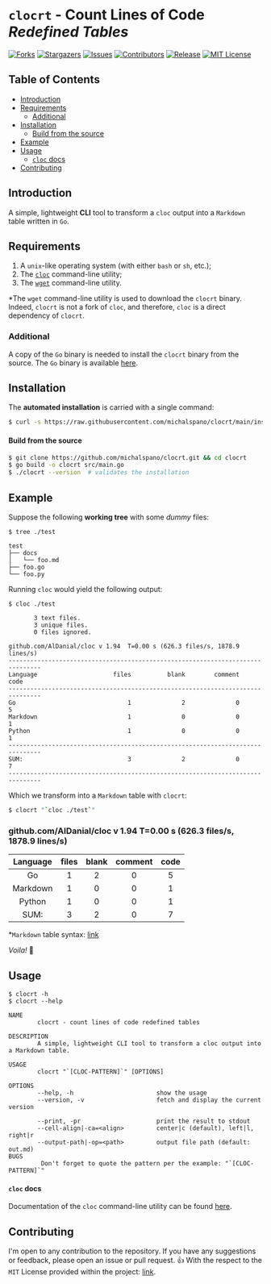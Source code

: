 <!--
                    ***

                ~/README.md
    https://github.com/michalspano/clocrt
                @michalspano

                    ***
-->

# `clocrt` - Count Lines of Code _Redefined Tables_

<!-- GitHub Shields -->
[![Forks][forks-shield]][forks-url]
[![Stargazers][stars-shield]][stars-url]
[![Issues][issues-shield]][issues-url]
[![Contributors][contributors-shield]][contributors-url]
[![Release][release-shield]][release-url]
[![MIT License][license-shield]][license-url]

## Table of Contents

  * [Introduction](#introduction)
  * [Requirements](#requirements)
    * [Additional](#additional)
  * [Installation](#installation)
    * [Build from the source](#build-from-the-source)
  * [Example](#example)
  * [Usage](#usage)
    * [`cloc` docs](#cloc-docs)
  * [Contributing](#contributing)

## Introduction

A simple, lightweight __CLI__ tool to transform a `cloc` output into a `Markdown` table written in `Go`. 

## Requirements

1. A `unix`-like operating system (with either `bash` or `sh`, etc.);
2. The [`cloc`](https://github.com/AlDanial/cloc) command-line utility;
3. The [`wget`](https://savannah.gnu.org/git/?group=wget) command-line utility.

\*The `wget` command-line utility is used to download the `clocrt` binary. Indeed, `clocrt` is not a fork of `cloc`, and therefore, `cloc` is a direct dependency of `clocrt`.

### Additional

A copy of the `Go` binary is needed to install the `clocrt` binary from the source. The `Go` binary is available [here](https://golang.org/dl/).

## Installation

The __automated installation__ is carried with a single command:

```sh
$ curl -s https://raw.githubusercontent.com/michalspano/clocrt/main/install | sh
```

#### Build from the source

```sh
$ git clone https://github.com/michalspano/clocrt.git && cd clocrt
$ go build -o clocrt src/main.go
$ ./clocrt --version  # validates the installation
```

## Example

Suppose the following __working tree__ with some _dummy_ files:

```text
$ tree ./test

test
├── docs
│   └── foo.md
├── foo.go
└── foo.py
```

Running `cloc` would yield the following output:

```text
$ cloc ./test

       3 text files.
       3 unique files.                              
       0 files ignored.

github.com/AlDanial/cloc v 1.94  T=0.00 s (626.3 files/s, 1878.9 lines/s)
-------------------------------------------------------------------------------
Language                     files          blank        comment           code
-------------------------------------------------------------------------------
Go                               1              2              0              5
Markdown                         1              0              0              1
Python                           1              0              0              1
-------------------------------------------------------------------------------
SUM:                             3              2              0              7
-------------------------------------------------------------------------------
```

Which we transform into a `Markdown` table with `clocrt`:

```sh
$ clocrt "`cloc ./test`"
```

### github.com/AlDanial/cloc v 1.94  T=0.00 s (626.3 files/s, 1878.9 lines/s)
| Language | files | blank | comment | code |
| :------: | :---: | :---: | :-----: | :--: |
| Go       | 1     | 2     | 0       | 5    |
| Markdown | 1     | 0     | 0       | 1    |
| Python   | 1     | 0     | 0       | 1    |
| SUM:     | 3     | 2     | 0       | 7    |

\*`Markdown` table syntax: [link](https://github.com/adam-p/markdown-here/wiki/Markdown-Cheatsheet#tables)

_Voila!_ :confetti_ball:

## Usage

```text
$ clocrt -h 
$ clocrt --help

NAME
        clocrt - count lines of code redefined tables

DESCRIPTION
        A simple, lightweight CLI tool to transform a cloc output into a Markdown table.

USAGE
        clocrt "`[CLOC-PATTERN]`" [OPTIONS]

OPTIONS
        --help, -h                       show the usage
        --version, -v                    fetch and display the current version

        --print, -pr                     print the result to stdout
        --cell-align|-ca=<align>         center|c (default), left|l, right|r
        --output-path|-op=<path>         output file path (default: out.md)
BUGS
         Don't forget to quote the pattern per the example: "`[CLOC-PATTERN]`"

```

#### `cloc` docs

Documentation of the `cloc` command-line utility can be found [here](https://github.com/AlDanial/cloc#options-).

## Contributing

I'm open to any contribution to the repository. If you have any suggestions or feedback, please open an issue or pull request. :+1:
With the respect to the `MIT` License provided within the project: [link](https://github.com/michalspano/clocrt/blob/main/LICENSE).

<!-- GitHub Shields -->
[contributors-shield]: https://img.shields.io/github/contributors/michalspano/clocrt.svg?style=for-the-badge
[contributors-url]: https://github.com/michalspano/clocrt/graphs/contributors
[forks-shield]: https://img.shields.io/github/forks/michalspano/clocrt.svg?style=for-the-badge
[forks-url]: https://github.com/michalspano/clocrt/network/members
[stars-shield]: https://img.shields.io/github/stars/michalspano/clocrt.svg?style=for-the-badge
[stars-url]: https://github.com/michalspano/clocrt/stargazers
[issues-shield]: https://img.shields.io/github/issues/michalspano/clocrt.svg?style=for-the-badge
[issues-url]: https://github.com/michalspano/clocrt/issues
[license-shield]: https://img.shields.io/github/license/michalspano/clocrt.svg?style=for-the-badge
[license-url]: https://github.com/michalspano/clocrt/blob/main/LICENSE
[release-shield]: https://img.shields.io/github/tag/michalspano/clocrt.svg?style=for-the-badge
[release-url]: https://github.com/michalspano/clocrt/tags/latest
